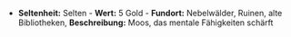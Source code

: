  - **Seltenheit:** Selten - **Wert:** 5 Gold - **Fundort:** Nebelwälder, Ruinen, alte Bibliotheken, **Beschreibung:** Moos, das mentale Fähigkeiten schärft